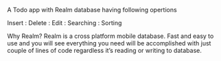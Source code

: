 A Todo app with Realm database having following opertions

Insert : Delete : Edit : Searching : Sorting

Why Realm?
Realm is a cross platform mobile database. Fast and easy to use and you will see everything you need will be accomplished with just couple of lines of code regardless it’s reading or writing to database.

